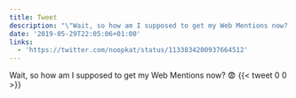 ```yaml
---
title: Tweet
description: "\"Wait, so how am I supposed to get my Web Mentions now? \U0001F628 \""
date: '2019-05-29T22:05:06+01:00'
links:
  - 'https://twitter.com/noopkat/status/1133834200937664512'
---
```

Wait, so how am I supposed to get my Web Mentions now? 😨 
      {{< tweet 0 0 >}}
    
